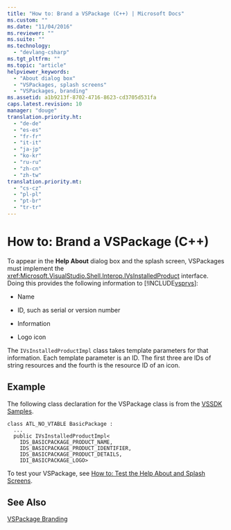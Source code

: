 ```yaml
---
title: "How to: Brand a VSPackage (C++) | Microsoft Docs"
ms.custom: ""
ms.date: "11/04/2016"
ms.reviewer: ""
ms.suite: ""
ms.technology: 
  - "devlang-csharp"
ms.tgt_pltfrm: ""
ms.topic: "article"
helpviewer_keywords: 
  - "About dialog box"
  - "VSPackages, splash screens"
  - "VSPackages, branding"
ms.assetid: a1b9213f-8702-4716-8623-cd3705d531fa
caps.latest.revision: 10
manager: "douge"
translation.priority.ht: 
  - "de-de"
  - "es-es"
  - "fr-fr"
  - "it-it"
  - "ja-jp"
  - "ko-kr"
  - "ru-ru"
  - "zh-cn"
  - "zh-tw"
translation.priority.mt: 
  - "cs-cz"
  - "pl-pl"
  - "pt-br"
  - "tr-tr"
---
```

# How to: Brand a VSPackage (C++)
To appear in the **Help About** dialog box and the splash screen, VSPackages must implement the <xref:Microsoft.VisualStudio.Shell.Interop.IVsInstalledProduct> interface. Doing this provides the following information to [!INCLUDE[vsprvs](../code-quality/includes/vsprvs_md.md)]:  
  
-   Name  
  
-   ID, such as serial or version number  
  
-   Information  
  
-   Logo icon  
  
 The `IVsInstalledProductImpl` class takes template parameters for that information. Each template parameter is an ID. The first three are IDs of string resources and the fourth is the resource ID of an icon.  
  
## Example  
 The following class declaration for the VSPackage class is from the [VSSDK Samples](../misc/vssdk-samples.md).  
  
```  
class ATL_NO_VTABLE BasicPackage :   
  ...  
  public IVsInstalledProductImpl<  
    IDS_BASICPACKAGE_PRODUCT_NAME,  
    IDS_BASICPACKAGE_PRODUCT_IDENTIFIER,   
    IDS_BASICPACKAGE_PRODUCT_DETAILS,   
    IDI_BASICPACKAGE_LOGO>  
```  
  
 To test your VSPackage, see [How to: Test the Help About and Splash Screens](../misc/how-to-test-the-help-about-and-splash-screens.md).  
  
## See Also  
 [VSPackage Branding](../misc/vspackage-branding.md)
